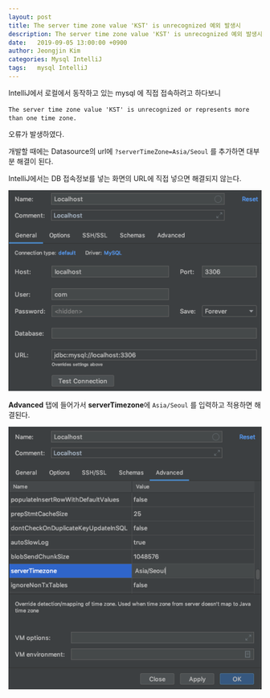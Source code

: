 ```yaml
---
layout: post
title: The server time zone value 'KST' is unrecognized 예외 발생시
description: The server time zone value 'KST' is unrecognized 예외 발생시
date:   2019-09-05 13:00:00 +0900
author: Jeongjin Kim
categories: Mysql IntelliJ
tags:	mysql IntelliJ
---
```


<script async src="https://pagead2.googlesyndication.com/pagead/js/adsbygoogle.js"></script>
<!-- 컨텐츠내 -->
<ins class="adsbygoogle"
     style="display:block"
     data-ad-client="ca-pub-3234744071843247"
     data-ad-slot="1671969273"
     data-ad-format="auto"
     data-full-width-responsive="true"></ins>
<script>
     (adsbygoogle = window.adsbygoogle || []).push({});
</script>


IntelliJ에서 로컬에서 동작하고 있는 mysql 에 직접 접속하려고 하다보니 

`The server time zone value 'KST' is unrecognized or represents more than one time zone.`

오류가 발생하였다.

개발할 때에는 Datasource의 url에 `?serverTimeZone=Asia/Seoul` 를 추가하면 대부분 해결이 된다.

IntelliJ에서는 DB 접속정보를 넣는 화면의 URL에 직접 넣으면 해결되지 않는다.

![](/assets/2019-09-05-mysql-timezone/2019-09-05-mysql-timezone_092158.png)

**Advanced** 탭에 들어가서 **serverTimezone**에 `Asia/Seoul` 를 입력하고 적용하면 해결된다.

![](/assets/2019-09-05-mysql-timezone/2019-09-05-mysql-timezone_092515.png)
